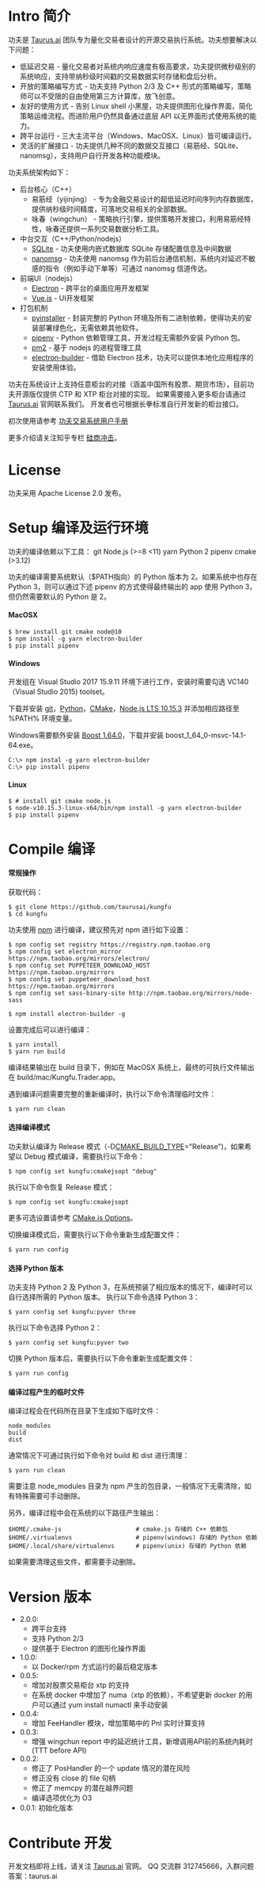 Intro 简介
========

功夫是 [Taurus.ai](http://taurus.ai) 团队专为量化交易者设计的开源交易执行系统。功夫想要解决以下问题：
* 低延迟交易 - 量化交易者对系统内响应速度有极高要求，功夫提供微秒级别的系统响应，支持带纳秒级时间戳的交易数据实时存储和盘后分析。
* 开放的策略编写方式 - 功夫支持 Python 2/3 及 C++ 形式的策略编写，策略师可以不受限的自由使用第三方计算库，放飞创意。
* 友好的使用方式 - 告别 Linux shell 小黑屋，功夫提供图形化操作界面，简化策略运维流程。而进阶用户仍然具备通过底层 API 以无界面形式使用系统的能力。
* 跨平台运行 - 三大主流平台（Windows、MacOSX、Linux）皆可编译运行。
* 灵活的扩展接口 - 功夫提供几种不同的数据交互接口（易筋经、SQLite、nanomsg），支持用户自行开发各种功能模块。

功夫系统架构如下：
* 后台核心（C++）
  * 易筋经（yijinjing） - 专为金融交易设计的超低延迟时间序列内存数据库，提供纳秒级时间精度，可落地交易相关的全部数据。
  * 咏春（wingchun） - 策略执行引擎，提供策略开发接口，利用易筋经特性，咏春还提供一系列交易数据分析工具。
* 中台交互（C++/Python/nodejs）
  * [SQLite](https://www.sqlite.org/index.html) - 功夫使用内嵌式数据库 SQLite 存储配置信息及中间数据
  * [nanomsg](https://nanomsg.org) - 功夫使用 nanomsg 作为前后台通信机制，系统内对延迟不敏感的指令（例如手动下单等）可通过 nanomsg 信道传达。
* 前端UI（nodejs）
  * [Electron](https://electronjs.org) - 跨平台的桌面应用开发框架
  * [Vue.js](https://vuejs.org) - UI开发框架
* 打包机制
  * [pyinstaller](https://pyinstaller.readthedocs.io/en/stable/) - 封装完整的 Python 环境及所有二进制依赖，使得功夫的安装部署绿色化，无需依赖其他软件。
  * [pipenv](https://pipenv.readthedocs.io) - Python 依赖管理工具，开发过程无需额外安装 Python 包。
  * [pm2](https://pm2.io) - 基于 nodejs 的进程管理工具
  * [electron-builder](https://www.electron.build) - 借助 Electron 技术，功夫可以提供本地化应用程序的安装使用体验。

功夫在系统设计上支持任意柜台的对接（涵盖中国所有股票、期货市场），目前功夫开源版仅提供 CTP 和 XTP 柜台对接的实现。
如果需要接入更多柜台请通过 [Taurus.ai](http://taurus.ai) 官网联系我们。
开发者也可根据长拳标准自行开发新的柜台接口。

初次使用请参考 [功夫交易系统用户手册](https://app.gitbook.com/@taurusai/s/kungfu-userdoc/)

更多介绍请关注知乎专栏 [硅商冲击](https://zhuanlan.zhihu.com/silicontrader)。

License
==========

功夫采用 Apache License 2.0 发布。

Setup 编译及运行环境
=============

功夫的编译依赖以下工具：
git
Node.js (>=8 <11)
yarn
Python 2
pipenv
cmake (>3.12)

功夫的编译需要系统默认（$PATH指向）的 Python 版本为 2。如果系统中也存在 Python 3，则可以通过下述 pipenv 的方式使得最终输出的 app 使用 Python 3，但仍然需要默认的 Python 是 2。

#### MacOSX

```
$ brew install git cmake node@10
$ npm install -g yarn electron-builder
$ pip install pipenv
```

#### Windows

开发组在 Visual Studio 2017 15.9.11 环境下进行工作，安装时需要勾选 VC140（Visual Studio 2015) toolset。

下载并安装 [git](https://git-scm.com/download/win)，[Python](https://www.python.org/downloads/windows/)，[CMake](https://cmake.org/install/)，[Node.js LTS 10.15.3](https://nodejs.org/en/download/) 并添加相应路径至 %PATH% 环境变量。

Windows需要额外安装 [Boost 1.64.0](https://sourceforge.net/projects/boost/files/boost-binaries/1.64.0/)，下载并安装 boost_1_64_0-msvc-14.1-64.exe。

```
C:\> npm instal -g yarn electron-builder
C:\> pip install pipenv
```

#### Linux

```
$ # install git cmake node.js
$ node-v10.15.3-linux-x64/bin/npm install -g yarn electron-builder
$ pip install pipenv
```

Compile 编译
==========

#### 常规操作

获取代码：
```
$ git clone https://github.com/taurusai/kungfu
$ cd kungfu
```

功夫使用 [npm](https://npmjs.com) 进行编译，建议预先对 npm 进行如下设置：
```
$ npm config set registry https://registry.npm.taobao.org
$ npm config set electron_mirror https://npm.taobao.org/mirrors/electron/
$ npm config set PUPPETEER_DOWNLOAD_HOST https://npm.taobao.org/mirrors
$ npm config set puppeteer_download_host https://npm.taobao.org/mirrors
$ npm config set sass-binary-site http://npm.taobao.org/mirrors/node-sass

$ npm install electron-builder -g
```

设置完成后可以进行编译：
```
$ yarn install
$ yarn run build
```

编译结果输出在 build 目录下，例如在 MacOSX 系统上，最终的可执行文件输出在 build/mac/Kungfu.Trader.app。

遇到编译问题需要完整的重新编译时，执行以下命令清理临时文件：
```
$ yarn run clean
```

#### 选择编译模式

功夫默认编译为 Release 模式（-D[CMAKE_BUILD_TYPE](https://cmake.org/cmake/help/v3.12/variable/CMAKE_BUILD_TYPE.html)="Release")，如果希望以 Debug 模式编译，需要执行以下命令：
```
$ npm config set kungfu:cmakejsopt "debug"
```

执行以下命令恢复 Release 模式：
```
$ npm config set kungfu:cmakejsopt
```

更多可选设置请参考 [CMake.js Options](https://www.npmjs.com/package/cmake-js)。

切换编译模式后，需要执行以下命令重新生成配置文件：
```
$ yarn run config
```


#### 选择 Python 版本

功夫支持 Python 2 及 Python 3，在系统预装了相应版本的情况下，编译时可以自行选择所需的 Python 版本。
执行以下命令选择 Python 3：
```
$ yarn config set kungfu:pyver three
```

执行以下命令选择 Python 2：
```
$ yarn config set kungfu:pyver two
```

切换 Python 版本后，需要执行以下命令重新生成配置文件：
```
$ yarn run config
```

#### 编译过程产生的临时文件

编译过程会在代码所在目录下生成如下临时文件：
```
node_modules
build
dist
```
通常情况下可通过执行如下命令对 build 和 dist 进行清理：
```
$ yarn run clean
```
需要注意 node_modules 目录为 npm 产生的包目录，一般情况下无需清除，如有特殊需要可手动删除。

另外，编译过程中会在系统的以下路径产生输出：
```
$HOME/.cmake-js                     # cmake.js 存储的 C++ 依赖包
$HOME/.virtualenvs                  # pipenv(windows) 存储的 Python 依赖
$HOME/.local/share/virtualenvs      # pipenv(unix) 存储的 Python 依赖
```
如果需要清理这些文件，都需要手动删除。

Version 版本
=============

* 2.0.0:
    * 跨平台支持
    * 支持 Python 2/3
    * 提供基于 Electron 的图形化操作界面
* 1.0.0:
    * 以 Docker/rpm 方式运行的最后稳定版本
* 0.0.5:
    * 增加对股票交易柜台 xtp 的支持
    * 在系统 docker 中增加了 numa（xtp 的依赖），不希望更新 docker 的用户可以通过 yum install numactl 来手动安装
* 0.0.4:
    * 增加 FeeHandler 模块，增加策略中的 Pnl 实时计算支持
* 0.0.3:
    * 增强 wingchun report 中的延迟统计工具，新增调用API前的系统内耗时 (TTT before API)
* 0.0.2:
    * 修正了 PosHandler 的一个 update 情况的潜在风险
    * 修正没有 close 的 file 句柄
    * 修正了 memcpy 的潜在越界问题
    * 编译选项优化为 O3
* 0.0.1:
    初始化版本

Contribute 开发
=============

开发文档即将上线，请关注 [Taurus.ai](http://taurus.ai) 官网。
QQ 交流群 312745666，入群问题答案：taurus.ai